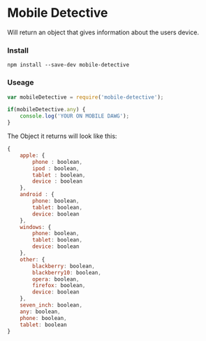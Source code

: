# Mobile Detective

Will return an object that gives information about the users device.

### Install

```shell
npm install --save-dev mobile-detective
```

### Useage
```javascript
var mobileDetective = require('mobile-detective');

if(mobileDetective.any) {
    console.log('YOUR ON MOBILE DAWG');
}
```

The Object it returns will look like this:

```javascript
{
    apple: {
        phone : boolean,
        ipod : boolean,
        tablet : boolean,
        device : boolean
    },
    android : {
        phone: boolean,
        tablet: boolean,
        device: boolean
    },
    windows: {
        phone: boolean,
        tablet: boolean,
        device: boolean
    },
    other: {
        blackberry: boolean,
        blackberry10: boolean,
        opera: boolean,
        firefox: boolean,
        device: boolean
    },
    seven_inch: boolean,
    any: boolean,
    phone: boolean,
    tablet: boolean
}
```